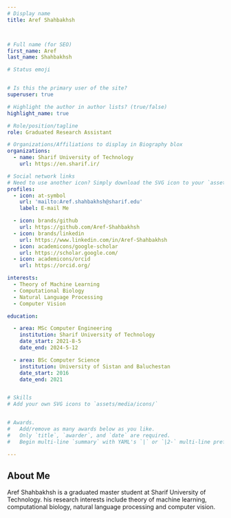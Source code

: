```yaml
---
# Display name
title: Aref Shahbakhsh



# Full name (for SEO)
first_name: Aref
last_name: Shahbakhsh

# Status emoji


# Is this the primary user of the site?
superuser: true

# Highlight the author in author lists? (true/false)
highlight_name: true

# Role/position/tagline
role: Graduated Research Assistant 

# Organizations/Affiliations to display in Biography blox
organizations:
  - name: Sharif University of Technology
    url: https://en.sharif.ir/

# Social network links
# Need to use another icon? Simply download the SVG icon to your `assets/media/icons/` folder.
profiles:
  - icon: at-symbol
    url: 'mailto:Aref.shahbakhsh@sharif.edu'
    label: E-mail Me

  - icon: brands/github
    url: https://github.com/Aref-Shahbakhsh
  - icon: brands/linkedin
    url: https://www.linkedin.com/in/Aref-Shahbakhsh
  - icon: academicons/google-scholar
    url: https://scholar.google.com/
  - icon: academicons/orcid
    url: https://orcid.org/

interests:
  - Theory of Machine Learning
  - Computational Biology
  - Natural Language Processing
  - Computer Vision

education:

  - area: MSc Computer Engineering
    institution: Sharif University of Technology
    date_start: 2021-8-5
    date_end: 2024-5-12

  - area: BSc Computer Science
    institution: University of Sistan and Baluchestan
    date_start: 2016
    date_end: 2021


# Skills
# Add your own SVG icons to `assets/media/icons/`


# Awards.
#   Add/remove as many awards below as you like.
#   Only `title`, `awarder`, and `date` are required.
#   Begin multi-line `summary` with YAML's `|` or `|2-` multi-line prefix and indent 2 spaces below.

---
```


## About Me

Aref Shahbakhsh is a graduated master student at Sharif University of Technology. his research interests include theory of machine learning, computational biology, natural language processing and computer vision.
